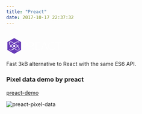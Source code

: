 ```yaml
---
title: "Preact"
date: 2017-10-17 22:37:32
---
```


<h1>
<svg height="1.5em" viewBox="-256 -256 1800 512" title="Preact" style="display: inline-block; margin: -0.25em 0px 0px; vertical-align: middle;"><path d="M0,-256 221.7025033688164,-128 221.7025033688164,128 0,256 -221.7025033688164,128 -221.7025033688164,-128z" fill="#673ab8" style="transition: all 1s ease; transform: rotate(0deg);"></path><ellipse cx="0" cy="0" stroke-dasharray="362.2940220711472 84.70597792885283" stroke-dashoffset="3261.5770597371043" stroke-width="16px" rx="75px" ry="196px" fill="none" stroke="white" transform="rotate(52)"></ellipse><ellipse cx="0" cy="0" stroke-dasharray="416.96397920672285 30.03602079327714" stroke-dashoffset="-2616.0253192980213" stroke-width="16px" rx="75px" ry="196px" fill="none" stroke="white" transform="rotate(-52)"></ellipse><circle cx="0" cy="0" r="34" fill="white"></circle><path fill="white" d="M289.85 25.25L289.85 125L272 125L272-122.63L335.88-122.63Q379.45-122.63 401.59-103.55Q423.73-84.48 423.73-49.13Q423.73-32.85 417.69-19.20Q411.65-5.55 400.27 4.34Q388.90 14.22 372.63 19.74Q356.35 25.25 335.88 25.25L289.85 25.25M289.85 10.90L335.88 10.90Q352.33 10.90 365.27 6.35Q378.23 1.80 387.24-6.25Q396.25-14.30 401.06-25.24Q405.88-36.18 405.88-49.13Q405.88-77.65 388.29-93.05Q370.70-108.45 335.88-108.45L289.85-108.45L289.85 10.90ZM497.58 13.00L497.58 125L479.73 125L479.73-122.63L542.90-122.63Q585.78-122.63 606.95-106.09Q628.13-89.55 628.13-57.53Q628.13-43.35 623.23-31.63Q618.33-19.90 609.14-11.06Q599.95-2.23 587 3.46Q574.05 9.15 557.78 10.90Q561.98 13.52 565.30 17.90L650.53 125L634.95 125Q632.15 125 630.14 123.95Q628.13 122.90 626.20 120.45L546.93 20.00Q543.95 16.15 540.54 14.57Q537.13 13.00 529.95 13.00L497.58 13.00M497.58-0.30L540.63-0.30Q557.08-0.30 570.11-4.24Q583.15-8.18 592.16-15.53Q601.18-22.88 605.90-33.20Q610.63-43.53 610.63-56.48Q610.63-82.90 593.30-95.68Q575.98-108.45 542.90-108.45L497.58-108.45L497.58-0.30ZM843.73-122.63L843.73-107.75L713.35-107.75L713.35-7.65L821.85-7.65L821.85 6.87L713.35 6.87L713.35 110.13L843.73 110.13L843.73 125L695.33 125L695.33-122.63L843.73-122.63ZM1088.55 125L1074.73 125Q1072.28 125 1070.70 123.69Q1069.13 122.38 1068.25 120.28L1039.03 48.35L917.40 48.35L888.35 120.28Q887.65 122.20 885.90 123.60Q884.15 125 881.70 125L868.05 125L969.38-122.63L987.23-122.63L1088.55 125M922.83 35.05L1033.78 35.05L983.20-90.08Q981.98-93.05 980.75-96.81Q979.53-100.58 978.30-104.78Q977.08-100.58 975.85-96.81Q974.63-93.05 973.40-89.90L922.83 35.05ZM1302.40 83.35Q1304.15 83.35 1305.38 84.57L1312.38 92.10Q1304.67 100.33 1295.58 106.89Q1286.47 113.45 1275.71 118.09Q1264.95 122.72 1252.09 125.26Q1239.22 127.80 1223.83 127.80Q1198.10 127.80 1176.66 118.79Q1155.22 109.78 1139.91 93.24Q1124.60 76.70 1116.03 53.25Q1107.45 29.80 1107.45 1.10Q1107.45-27.08 1116.29-50.35Q1125.13-73.63 1141.14-90.34Q1157.15-107.05 1179.46-116.24Q1201.78-125.43 1228.72-125.43Q1242.20-125.43 1253.40-123.41Q1264.60-121.40 1274.31-117.64Q1284.03-113.88 1292.60-108.28Q1301.17-102.68 1309.40-95.33L1303.97-87.45Q1302.58-85.35 1299.60-85.35Q1298.03-85.35 1295.58-87.19Q1293.13-89.03 1289.36-91.74Q1285.60-94.45 1280.26-97.69Q1274.92-100.93 1267.58-103.64Q1260.22-106.35 1250.60-108.19Q1240.97-110.03 1228.72-110.03Q1206.15-110.03 1187.25-102.24Q1168.35-94.45 1154.70-80.01Q1141.05-65.58 1133.44-45.01Q1125.83-24.45 1125.83 1.10Q1125.83 27.35 1133.35 48.00Q1140.88 68.65 1154.17 82.91Q1167.47 97.17 1185.59 104.79Q1203.70 112.40 1224.88 112.40Q1238.17 112.40 1248.59 110.65Q1259 108.90 1267.75 105.40Q1276.50 101.90 1284.03 96.82Q1291.55 91.75 1298.90 84.92Q1299.78 84.22 1300.56 83.79Q1301.35 83.35 1302.40 83.35ZM1530.42-122.63L1530.42-107.40L1443.45-107.40L1443.45 125L1425.60 125L1425.60-107.40L1338.10-107.40L1338.10-122.63L1530.42-122.63Z"></path></svg>
</h1>
<p>Fast 3kB alternative to React with the same ES6 API.</p>

### Pixel data demo by preact
[preact-demo](https://github.com/linychuo/preact-demo)

![preact-pixel-data](https://raw.githubusercontent.com/linychuo/my-blog/master/imgs/preact-pixel-data.png)
